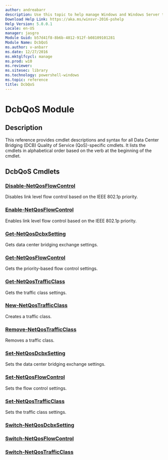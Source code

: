 ```yaml
---
author: andreabarr
description: Use this topic to help manage Windows and Windows Server technologies with Windows PowerShell.
Download Help Link: https://aka.ms/winsvr-2016-pshelp
Help Version: 5.0.0.1
Locale: en-US
manager: jasgro
Module Guid: b57d41f8-8b6b-4012-912f-b08109101281
Module Name: DcbQoS
ms.author: v-anbarr
ms.date: 12/27/2016
ms.mktglfcycl: manage
ms.prod: w10
ms.reviewer: 
ms.sitesec: library
ms.technology: powershell-windows
ms.topic: reference
title: DcbQoS
---
```


# DcbQoS Module
## Description

This reference provides cmdlet descriptions and syntax for all Data Center Bridging (DCB) Quality of Service (QoS)-specific cmdlets. 
It lists the cmdlets in alphabetical order based on the verb at the beginning of the cmdlet.


## DcbQoS Cmdlets
### [Disable-NetQosFlowControl](./Disable-NetQosFlowControl.md)
Disables link level flow control based on the IEEE 802.1p priority.

### [Enable-NetQosFlowControl](./Enable-NetQosFlowControl.md)
Enables link level flow control based on the IEEE 802.1p priority.

### [Get-NetQosDcbxSetting](./Get-NetQosDcbxSetting.md)
Gets data center bridging exchange settings.

### [Get-NetQosFlowControl](./Get-NetQosFlowControl.md)
Gets the priority-based flow control settings.

### [Get-NetQosTrafficClass](./Get-NetQosTrafficClass.md)
Gets the traffic class settings.

### [New-NetQosTrafficClass](./New-NetQosTrafficClass.md)
Creates a traffic class.

### [Remove-NetQosTrafficClass](./Remove-NetQosTrafficClass.md)
Removes a traffic class.

### [Set-NetQosDcbxSetting](./Set-NetQosDcbxSetting.md)
Sets the data center bridging exchange settings.

### [Set-NetQosFlowControl](./Set-NetQosFlowControl.md)
Sets the flow control settings.

### [Set-NetQosTrafficClass](./Set-NetQosTrafficClass.md)
Sets the traffic class settings.

### [Switch-NetQosDcbxSetting](./Switch-NetQosDcbxSetting.md)


### [Switch-NetQosFlowControl](./Switch-NetQosFlowControl.md)


### [Switch-NetQosTrafficClass](./Switch-NetQosTrafficClass.md)



